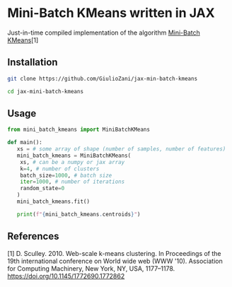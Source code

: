 # Mini-Batch KMeans written in JAX

Just-in-time compiled implementation of the algorithm [Mini-Batch KMeans](https://doi.org/10.1145/1772690.1772862)[1]

## Installation
```bash
git clone https://github.com/GiulioZani/jax-min-batch-kmeans

cd jax-mini-batch-kmeans

```

## Usage

```python
from mini_batch_kmeans import MiniBatchKMeans

def main():
   xs = # some array of shape (number of samples, number of features)
   mini_batch_kmeans = MiniBatchKMeans(
	xs, # can be a numpy or jax array
	k=4, # number of clusters
	batch_size=1000, # batch size
	iter=1000, # number of iterations
	random_state=0
   )
   mini_batch_kmeans.fit()

   print(f"{mini_batch_kmeans.centroids}")
```

## References

[1] D. Sculley. 2010. Web-scale k-means clustering. In Proceedings of the 19th international conference on World wide web (WWW '10). Association for Computing Machinery, New York, NY, USA, 1177–1178. https://doi.org/10.1145/1772690.1772862
